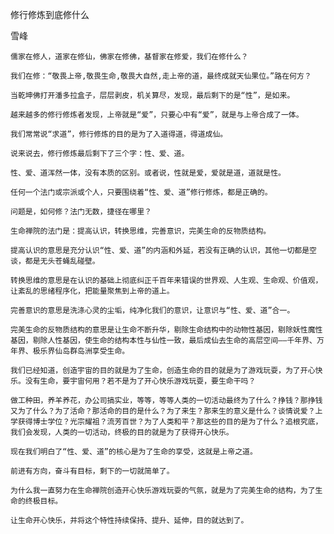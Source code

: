 修行修炼到底修什么

雪峰


    儒家在修人，道家在修仙，佛家在修佛，基督家在修爱，我们在修什么？

    我们在修：“敬畏上帝,敬畏生命,敬畏大自然,走上帝的道，最终成就天仙果位。”路在何方？

    当乾坤佛打开潘多拉盒子，层层剥皮，机关算尽，发现，最后剩下的是“性”，是如来。

    越来越多的修行修炼者发现，上帝就是“爱”，只要心中有“爱”，就是与上帝合成了一体。

    我们常常说“求道”，修行修炼的目的是为了入道得道，得道成仙。

    说来说去，修行修炼最后剩下了三个字：性、爱、道。

    性、爱、道浑然一体，没有本质的区别。或者说，性就是爱，爱就是道，道就是性。

    任何一个法门或宗派或个人，只要围绕着“性、爱、道”修行修炼，都是正确的。

    问题是，如何修？法门无数，捷径在哪里？

    生命禅院的法门是：提高认识，转换思维，完善意识，完美生命的反物质结构。

    提高认识的意思是充分认识“性、爱、道”的内涵和外延，若没有正确的认识，其他一切都是空谈，都是无头苍蝇乱碰壁。

    转换思维的意思是在认识的基础上彻底纠正千百年来错误的世界观、人生观、生命观、价值观，让紊乱的思绪程序化，把能量聚焦到上帝的道上。

    完善意识的意思是洗涤心灵的尘垢，纯净化我们的意识，让意识与“性、爱、道”合一。

    完美生命的反物质结构的意思是让生命不断升华，剔除生命结构中的动物性基因，剔除妖性魔性基因，剔除人性基因，使生命的结构本性与仙性一致，最后成仙去生命的高层空间——千年界、万年界、极乐界仙岛群岛洲享受生命。

    我们已经知道，创造宇宙的目的就是为了生命，创造生命的目的就是为了游戏玩耍，为了开心快乐。没有生命，要宇宙何用？若不是为了开心快乐游戏玩耍，要生命干吗？

    做工种田，养羊养花，办公司搞实业，等等，等等人类的一切活动最终为了什么？挣钱？那挣钱又为了什么？为了活命？那活命的目的是什么？为了来生？那来生的意义是什么？谈情说爱？上学获得博士学位？光宗耀祖？流芳百世？为了人类和平？那这些的目的是为了什么？追根究底，我们会发现，人类的一切活动，终极的目的就是为了获得开心快乐。

    现在我们明白了“性、爱、道”的核心是为了生命的享受，这就是上帝之道。

    前进有方向，奋斗有目标，剩下的一切就简单了。

    为什么我一直努力在生命禅院创造开心快乐游戏玩耍的气氛，就是为了完美生命的结构，为了生命的终极目标。

    让生命开心快乐，并将这个特性持续保持、提升、延伸，目的就达到了。



